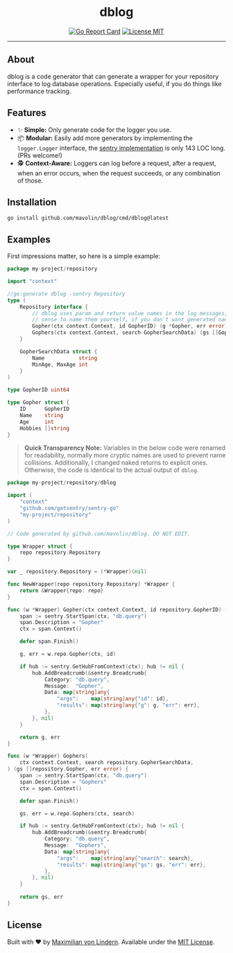 <div align="center">
<h1>dblog</h1>

[![Go Report Card](https://goreportcard.com/badge/github.com/mavolin/dblog)](https://goreportcard.com/report/github.com/mavolin/dblog)
[![License MIT](https://img.shields.io/github/license/mavolin/dblog)](https://github.com/mavolin/dblog/blob/develop/LICENSE)
</div>

---

## About

dblog is a code generator that can generate a wrapper for your repository
interface to log database operations.
Especially useful, if you do things like performance tracking.

## Features

* ✨ **Simple:** Only generate code for the logger you use.
* 📦 **Modular:** Easily add more generators by implementing the `logger.Logger`
  interface, the [sentry implementation](logger/sentry/sentry.go) is only 143 LOC long.
  (PRs welcome!)
* 🕵 **Context-Aware:** Loggers can log before a request, after a request,
  when an error occurs, when the request succeeds, or any combination of those.

## Installation

```shell
go install github.com/mavolin/dblog/cmd/dblog@latest
```

## Examples

First impressions matter, so here is a simple example:

```go
package my-project/repository

import "context"

//go:generate dblog -sentry Repository
type (
	Repository interface {
		// dblog uses param and return value names in the log messages, so it makes
		// sense to name them yourself, if you don't want generated names.
		Gopher(ctx context.Context, id GopherID) (g *Gopher, err error)
		Gophers(ctx context.Context, search GopherSearchData) (gs []Gopher, err error)
	}

	GopherSearchData struct {
		Name           string
		MinAge, MaxAge int
	}
)

type GopherID uint64

type Gopher struct {
	ID      GopherID
	Name    string
	Age     int
	Hobbies []string
}

```

> **Quick Transparency Note:** 
> Variables in the below code were renamed for readability,
> normally more cryptic names are used to prevent name collisions.
> Additionally, I changed naked returns to explicit ones.
> Otherwise, the code is identical to the actual output of `dblog`.

```go
package my-project/repository/dblog

import (
    "context"
    "github.com/getsentry/sentry-go"
    "my-project/repository"
)

// Code generated by github.com/mavolin/dblog. DO NOT EDIT.

type Wrapper struct {
	repo repository.Repository
}

var _ repository.Repository = (*Wrapper)(nil)

func NewWrapper(repo repository.Repository) *Wrapper {
	return &Wrapper{repo: repo}
}

func (w *Wrapper) Gopher(ctx context.Context, id repository.GopherID) (g *repository.Gopher, err error) {
	span := sentry.StartSpan(ctx, "db.query")
	span.Description = "Gopher"
	ctx = span.Context()

	defer span.Finish()

	g, err = w.repo.Gopher(ctx, id)

	if hub := sentry.GetHubFromContext(ctx); hub != nil {
		hub.AddBreadcrumb(&sentry.Breadcrumb{
			Category: "db.query",
			Message:  "Gopher",
			Data: map[string]any{
				"args":    map[string]any{"id": id},
				"results": map[string]any{"g": g, "err": err},
			},
		}, nil)
	}

	return g, err
}

func (w *Wrapper) Gophers(
	ctx context.Context, search repository.GopherSearchData,
) (gs []repository.Gopher, err error) {
	span := sentry.StartSpan(ctx, "db.query")
	span.Description = "Gophers"
	ctx = span.Context()

	defer span.Finish()

	gs, err = w.repo.Gophers(ctx, search)

	if hub := sentry.GetHubFromContext(ctx); hub != nil {
		hub.AddBreadcrumb(&sentry.Breadcrumb{
			Category: "db.query",
			Message:  "Gophers",
			Data: map[string]any{
				"args":    map[string]any{"search": search},
				"results": map[string]any{"gs": gs, "err": err},
			},
		}, nil)
	}
	
	return gs, err
}
```

## License

Built with ❤ by [Maximilian von Lindern](https://github.com/mavolin).
Available under the [MIT License](./LICENSE).